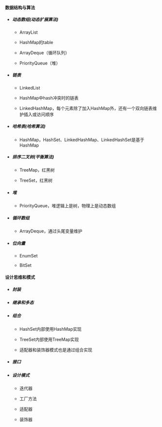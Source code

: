 #### 数据结构与算法

- ##### 动态数组(动态扩展算法)
  
  - ArrayList
  
  - HashMap的table
  
  - ArrayDeque（循环队列）
  
  - PriorityQueue（堆）

- ##### 链表
  
  - LinkedList
  
  - HashMap中hash冲突时的链表
  
  - LinkedHashMap，每个元素除了加入HashMap外，还有一个双向链表维护插入或访问顺序

- ##### 哈希表(哈希算法)
  
  - HashMap，HashSet、LinkedHashMap、LinkedHashSet是基于HashMap

- ##### 排序二叉树(平衡算法)
  
  - TreeMap，红黑树
  
  - TreeSet，红黑树

- ##### 堆
  
  - PriorityQueue，堆逻辑上是树，物理上是动态数组

- ##### 循环数组
  
  - ArrayDeque，通过头尾变量维护

- ##### 位向量
  
  - EnumSet
  
  - BitSet

#### 设计思维和模式

- ##### 封装

- ##### 继承和多态

- ##### 组合
  
  - HashSet内部使用HashMap实现
  
  - TreeSet内部使用TreeMap实现
  
  - 适配器和装饰器模式也是通过组合实现

- ##### 接口

- ##### 设计模式
  
  - 迭代器
  
  - 工厂方法
  
  - 适配器
  
  - 装饰器
